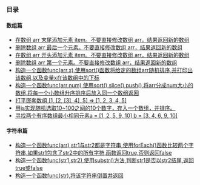 ### 目录
#### 数组篇
* [在数组 arr 末尾添加元素 item。不要直接修改数组 arr，结果返回新的数组](2018072401.js)
* [删除数组 arr 最后一个元素。不要直接修改数组 arr，结果返回新的数组](2018072402.js)
* [在数组 arr 开头添加元素 item。不要直接修改数组 arr，结果返回新的数组](2018072403.js)
* [删除数组 arr 第一个元素。不要直接修改数组 arr，结果返回新的数组](2018072404.js)
* [构造一个函数func(arr,x),使用sort()函数将给定的数组arr随机排序,并打印出该数组,以及变量x在该数组中的下标](2018072501.js)
* [构造一个函数func(arr,num),使用sort(),slice(),push(),将arr分成num大小的数组,将每一个小数组升序排序后放入同一个数组返回](2018072503.js)
* [打平嵌套数组 [1, [2, [3], 4], 5] => [1, 2, 3, 4, 5]](2018072601.js)
* [用js实现随机选取10~100之间的10个数字，存入一个数组，并排序。](2018072602.js)
* [寻找两个有序数组最小相同元素a = [1, 2, 5, 9, 10] b = [3, 4, 6, 9, 10]](2018072503.js)

#### 字符串篇
* [构造一个函数func(arr),str1与str2都是字符串,使用forEach()函数比较两个字符串,如果str1包含了str2中的所有字符,函数返回true,否则返回false](2018072502.js)
* [构造一个函数func(str1,str2),使用substr()方法,判断str1是否以str2结尾,返回true或false](2018072504.js)
* [构造一个函数func(str),将该字符串倒置并返回](2018072505.js)

